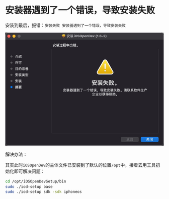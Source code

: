 # 安装器遇到了一个错误，导致安装失败

安装到最后，报错：`安装失败 安装器遇到了一个错误，导致安装失败`

![iosopendev_install_fail](../assets/img/iosopendev_install_fail.jpg)

解决办法：

其实此时`iOSOpenDev`的主体文件已安装到了默认的位置`/opt`中，接着去用工具初始化即可解决问题：

```bash
cd /opt/iOSOpenDevSetup/bin
sudo ./iod-setup base
sudo ./iod-setup sdk -sdk iphoneos
```
